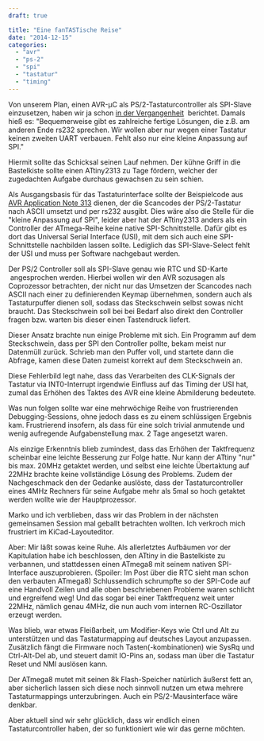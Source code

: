 ```yaml
---
draft: true

title: "Eine fanTASTische Reise"
date: "2014-12-15"
categories: 
  - "avr"
  - "ps-2"
  - "spi"
  - "tastatur"
  - "timing"
---
```


Von unserem Plan, einen AVR-µC als PS/2-Tastaturcontroller als SPI-Slave einzusetzen, haben wir ja schon [in der Vergangenheit](http://wordpress.steckschwein.de/wordpress/index.php/2014/07/11/tore-zur-welt/)  berichtet. Damals hieß es: "Bequemerweise gibt es zahlreiche fertige Lösungen, die z.B. am anderen Ende rs232 sprechen. Wir wollen aber nur wegen einer Tastatur keinen zweiten UART verbauen. Fehlt also nur eine kleine Anpassung auf SPI."

Hiermit sollte das Schicksal seinen Lauf nehmen. Der kühne Griff in die Bastelkiste sollte einen ATtiny2313 zu Tage fördern, welcher der zugedachten Aufgabe durchaus gewachsen zu sein schien.

Als Ausgangsbasis für das Tastaturinterface sollte der Beispielcode aus [AVR Application Note 313](http://www.atmel.com/Images/doc1235.pdf) dienen, der die Scancodes der PS/2-Tastatur nach ASCII umsetzt und per rs232 ausgibt. Dies wäre also die Stelle für die "kleine Anpassung auf SPI", leider aber hat der ATtiny2313 anders als ein Controller der ATmega-Reihe keine native SPI-Schnittstelle. Dafür gibt es dort das Universal Serial Interface (USI), mit dem sich auch eine SPI-Schnittstelle nachbilden lassen sollte. Lediglich das SPI-Slave-Select fehlt der USI und muss per Software nachgebaut werden.

Der PS/2 Controller soll als SPI-Slave genau wie RTC und SD-Karte  angesprochen werden. Hierbei wollen wir den AVR sozusagen als Coprozessor betrachten, der nicht nur das Umsetzen der Scancodes nach ASCII nach einer zu definierenden Keymap übernehmen, sondern auch als Tastaturpuffer dienen soll, sodass das Steckschwein selbst sowas nicht braucht. Das Steckschwein soll bei bei Bedarf also direkt den Controller fragen bzw. warten bis dieser einen Tastendruck liefert.

Dieser Ansatz brachte nun einige Probleme mit sich. Ein Programm auf dem Steckschwein, dass per SPI den Controller pollte, bekam meist nur Datenmüll zurück. Schrieb man den Puffer voll, und startete dann die Abfrage, kamen diese Daten zumeist korrekt auf dem Steckschwein an.

Diese Fehlerbild legt nahe, dass das Verarbeiten des CLK-Signals der Tastatur via INT0-Interrupt irgendwie Einfluss auf das Timing der USI hat, zumal das Erhöhen des Taktes des AVR eine kleine Abmilderung bedeutete.

Was nun folgen sollte war eine mehrwöchige Reihe von frustrierenden Debugging-Sessions, ohne jedoch dass es zu einem schlüssigen Ergebnis kam. Frustrierend insofern, als dass für eine solch trivial anmutende und wenig aufregende Aufgabenstellung max. 2 Tage angesetzt waren.

Als einzige Erkenntnis blieb zumindest, dass das Erhöhen der Taktfrequenz scheinbar eine leichte Besserung zur Folge hatte. Nur kann der ATtiny "nur" bis max. 20MHz getaktet werden, und selbst eine leichte Übertaktung auf 22MHz brachte keine vollständige Lösung des Problems. Zudem der Nachgeschmack den der Gedanke auslöste, dass der Tastaturcontroller eines 4MHz Rechners für seine Aufgabe mehr als 5mal so hoch getaktet werden wollte wie der Hauptprozessor.

Marko und ich verblieben, dass wir das Problem in der nächsten gemeinsamen Session mal geballt betrachten wollten. Ich verkroch mich frustriert im KiCad-Layouteditor.

Aber: Mir läßt sowas keine Ruhe. Als allerletztes Aufbäumen vor der Kapitulation habe ich beschlossen, den ATtiny in die Bastelkiste zu verbannen, und stattdessen einen ATmega8 mit seinem nativen SPI-Interface auszuprobieren. (Spoiler: Im Post über die RTC sieht man schon den verbauten ATmega8) Schlussendlich schrumpfte so der SPI-Code auf eine Handvoll Zeilen und alle oben beschriebenen Probleme waren schlicht und ergreifend weg! Und das sogar bei einer Taktfrequenz weit unter 22MHz, nämlich genau 4MHz, die nun auch vom internen RC-Oszillator erzeugt werden.

Was blieb, war etwas Fleißarbeit, um Modifier-Keys wie Ctrl und Alt zu unterstützen und das Tastaturmapping auf deutsches Layout anzupassen. Zusätzlich fängt die Firmware noch Tasten(-kombinationen) wie SysRq und Ctrl-Alt-Del ab, und steuert damit IO-Pins an, sodass man über die Tastatur Reset und NMI auslösen kann.

Der ATmega8 mutet mit seinen 8k Flash-Speicher natürlich äußerst fett an, aber sicherlich lassen sich diese noch sinnvoll nutzen um etwa mehrere Tastaturmappings unterzubringen. Auch ein PS/2-Mausinterface wäre denkbar.

Aber aktuell sind wir sehr glücklich, dass wir endlich einen Tastaturcontroller haben, der so funktioniert wie wir das gerne möchten.
